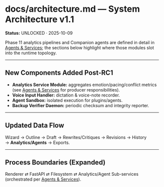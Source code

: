 # docs/architecture.md — System Architecture v1.1
**Status:** UNLOCKED · 2025-10-09

Phase 11 analytics pipelines and Companion agents are defined in detail in [Agents & Services](./agents_and_services.md); the sections below highlight where those modules slot into the runtime topology.

---

## New Components Added Post-RC1
- **Analytics Service Module:** aggregates emotion/pacing/conflict metrics (see [Agents & Services](./agents_and_services.md#agent-roles) for producer responsibilities).
- **Voice Input Handler:** dictation & voice-note recorder.  
- **Agent Sandbox:** isolated execution for plugins/agents.  
- **Backup Verifier Daemon:** periodic checksum and integrity reporter.

---

## Updated Data Flow
Wizard → Outline → Draft → Rewrites/Critiques → Revisions → History  
→ **Analytics/Agents** → Exports.

---

## Process Boundaries (Expanded)
Renderer ⇄ FastAPI ⇄ Filesystem ⇄ Analytics/Agent Sub-services (orchestrated per [Agents & Services](./agents_and_services.md#plugin-registry-spec)).
